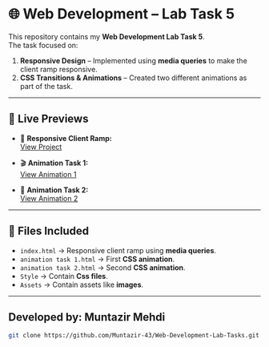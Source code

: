 
# 🌐 Web Development – Lab Task 5  

This repository contains my **Web Development Lab Task 5**.  
The task focused on:  
1. **Responsive Design** – Implemented using **media queries** to make the client ramp responsive.  
2. **CSS Transitions & Animations** – Created two different animations as part of the task.  

---

## 🔗 Live Previews 

- 📱 **Responsive Client Ramp:**  
  [View Project](https://muntazir-43.github.io/Web-Development-Lab-Tasks/Lab%20Task%205/index.html)

- 🎬 **Animation Task 1:**  
  [View Animation 1](https://muntazir-43.github.io/Web-Development-Lab-Tasks/Lab%20Task%205/animation%20task%201.html)

- 🎥 **Animation Task 2:**  
  [View Animation 2](https://muntazir-43.github.io/Web-Development-Lab-Tasks/Lab%20Task%205/animation%20task%202.html)

---

## 📂 Files Included  

- `index.html` → Responsive client ramp using **media queries**.  
- `animation task 1.html` → First **CSS animation**.  
- `animation task 2.html` → Second **CSS animation**.  
- `Style` → Contain **Css files**.
- `Assets` → Contain assets like **images**.

---

## Developed by: Muntazir Mehdi
   ```bash
   git clone https://github.com/Muntazir-43/Web-Development-Lab-Tasks.git
